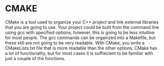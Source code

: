 # CMAKE
CMake is a tool used to organize your C++ project and link external libraries 
that you are going to use. Your project could be built from the command line 
using gcc with specified options; however, this is going to be less intuitive 
for most people. The gcc commands can be orgainzed into a Makefile, but these 
still are not going to be very readable. With CMake, you write a CMakeLists.txt 
file that is more readable than the other options. CMake has a lot of 
functionality, but for most cases it is suffiecient to be familiar with just a 
couple of the functions. 

